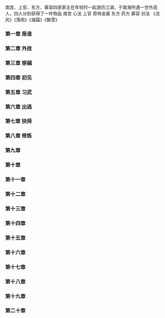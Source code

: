 
南宫、上官、东方、慕容四家家主在年轻时一起游历江湖，于南海所遇一世外高人，四人分别获得了一件物品
南宫 心法
上官 奇特金属
东方 药方
慕容 剑法
《流风》《落雨》《凝霜》《飘雪》
### 第一章  是谁
### 第二章  外挂
### 第三章  穿越
### 第四章  初见
### 第五章  习武
### 第六章  出逃
### 第七章  抉择
### 第八章  修炼
### 第九章  
### 第十章  
### 第十一章
### 第十二章
### 第十三章
### 第十四章
### 第十五章
### 第十六章
### 第十七章
### 第十八章
### 第十九章
### 第二十章

